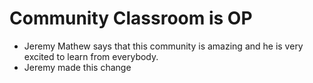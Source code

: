 # Community Classroom is OP

- Jeremy Mathew says that this community is amazing and he is very excited to learn from everybody.
- Jeremy made this change
